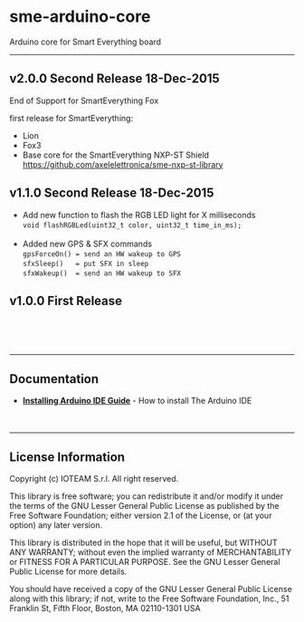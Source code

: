 # sme-arduino-core

Arduino core for Smart Everything board

---
## v2.0.0 Second Release 18-Dec-2015
End of Support for SmartEverything Fox

first release for  SmartEverything:
-  Lion
- Fox3
- Base core for the SmartEverything NXP-ST Shield
https://github.com/axelelettronica/sme-nxp-st-library

## v1.1.0 Second Release 18-Dec-2015
* Add new function to flash the RGB LED light for X milliseconds<br>
    `void flashRGBLed(uint32_t color, uint32_t time_in_ms);`<br><br>
* Added new GPS & SFX commands<br>
    `gpsForceOn() = send an HW wakeup to GPS`<br>
    `sfxSleep()   = put SFX in sleep`<br>
    `sfxWakeup()  = send an HW wakeup to SFX`<br>



## v1.0.0 First Release
<br><br><br>

---
## Documentation

* **[Installing Arduino IDE Guide](https://www.arduino.cc/en/Guide/HomePage)** - How to install The Arduino IDE
<br><br><br>

---
## License Information


Copyright (c) IOTEAM S.r.l. All right reserved.

This library is free software; you can redistribute it and/or
modify it under the terms of the GNU Lesser General Public
License as published by the Free Software Foundation; either
version 2.1 of the License, or (at your option) any later version.

This library is distributed in the hope that it will be useful,
but WITHOUT ANY WARRANTY; without even the implied warranty of
MERCHANTABILITY or FITNESS FOR A PARTICULAR PURPOSE. See the GNU
Lesser General Public License for more details.

You should have received a copy of the GNU Lesser General Public
License along with this library; if not, write to the Free Software
Foundation, Inc., 51 Franklin St, Fifth Floor, Boston, MA 02110-1301 USA
